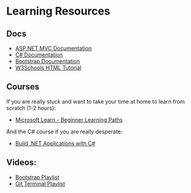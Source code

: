 # Learning Resources

## Docs
- [ASP.NET MVC Documentation](https://learn.microsoft.com/en-us/aspnet/mvc/)
- [C# Documentation](https://learn.microsoft.com/en-us/dotnet/csharp/programming-guide/concepts/)
- [Bootstrap Documentation](https://getbootstrap.com/docs)
- [W3Schools HTML Tutorial](https://www.w3schools.com/html)

## Courses
If you are really stuck and want to take your time at home to learn from scratch (1-2 hours):
- [Microsoft Learn - Beginner Learning Paths](https://learn.microsoft.com/en-us/collections/8mq4im72x6xprg)

And the C# course if you are really desperate:
- [Build .NET Applications with C#](https://learn.microsoft.com/en-us/training/paths/build-dotnet-applications-csharp/)

## Videos:
- [Bootstrap Playlist](https://www.youtube.com/watch?v=7g8Gg2QVdeU&list=PL55RiY5tL51rLqH4-8LBVlUTIFF70dxhb&pp=iAQB)
- [Git Terminal Playlist](https://www.youtube.com/watch?v=_OZVJpLHUaI&list=PL55RiY5tL51poFMpbva1IqfO-pylwSNsN)
